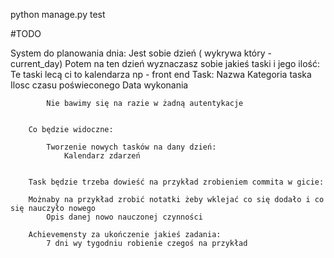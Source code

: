 
python manage.py test


#TODO

System do planowania dnia:
    Jest sobie dzień ( wykrywa który - current_day)
    Potem na ten dzień wyznaczasz sobie jakieś taski i jego ilość:
    Te taski lecą ci to kalendarza np - front end 
        Task:
            Nazwa
            Kategoria taska
            Ilosc czasu poświeconego
            Data wykonania

            Nie bawimy się na razie w żadną autentykacje

        
        Co będzie widoczne:

            Tworzenie nowych tasków na dany dzień:
                Kalendarz zdarzeń 


        Task będzie trzeba dowieść na przykład zrobieniem commita w gicie:

        Możnaby na przykład zrobić notatki żeby wklejać co się dodało i co się nauczyło nowego
            Opis danej nowo nauczonej czynności 

        Achievemensty za ukończenie jakieś zadania:
            7 dni wy tygodniu robienie czegoś na przykład
                
